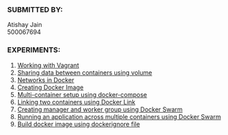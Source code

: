 ### SUBMITTED BY:

Atishay Jain 
<br>
500067694


### EXPERIMENTS:

 1. [Working with Vagrant](Lab_Experiment1_Atishay.pdf)
 2. [Sharing data between containers using volume](Lab_Experiment_2_Atishay.pdf)
 3. [Networks in Docker](Lab_Experiment_3_Atishay.pdf)
 4. [Creating Docker Image](Lab_Experiment_4_Atishay.pdf)
 5. [Multi-container setup using docker-compose](Lab_Experiment_5_Atishay.pdf)
 6. [Linking two containers using Docker Link](Lab_Experiment_6_Atishay.pdf)
 7. [Creating manager and worker group using Docker Swarm](Lab_Experiment_7_Atishay.pdf)
 8. [Running an application across multiple containers using Docker Swarm](Lab_Experiment_8_Atishay.pdf)
 9. [Build docker image using dockerignore file](Lab_Experiment_9_Atishay.pdf)

